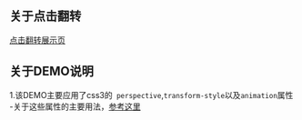## 关于点击翻转
[点击翻转展示页](http://himmas.github.io/Himmas_demo/rolling-over/index.html)
## 关于DEMO说明
1.该DEMO主要应用了css3的` perspective`,`transform-style`以及`animation`属性
-关于这些属性的主要用法，[参考这里](http://www.w3cplus.com/css3/transform-basic-property.html)
